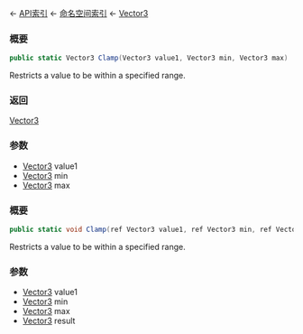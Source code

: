← [API索引](Api-Index) ← [命名空间索引](Namespace-Index) ← [Vector3](VRageMath.Vector3)

### 概要

```csharp
public static Vector3 Clamp(Vector3 value1, Vector3 min, Vector3 max)
```

Restricts a value to be within a specified range.

### 返回

[Vector3](VRageMath.Vector3)

### 参数

* [Vector3](VRageMath.Vector3) value1
* [Vector3](VRageMath.Vector3) min
* [Vector3](VRageMath.Vector3) max
### 概要

```csharp
public static void Clamp(ref Vector3 value1, ref Vector3 min, ref Vector3 max, out Vector3 result)
```

Restricts a value to be within a specified range.

### 参数

* [Vector3](VRageMath.Vector3) value1
* [Vector3](VRageMath.Vector3) min
* [Vector3](VRageMath.Vector3) max
* [Vector3](VRageMath.Vector3) result

